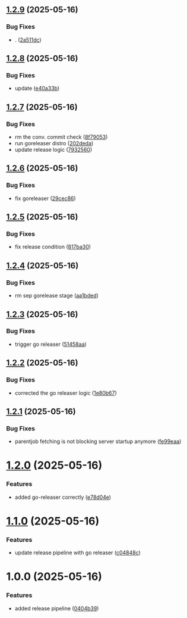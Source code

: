 ## [1.2.9](https://github.com/MA-DOS/SlurmExporter/compare/v1.2.8...v1.2.9) (2025-05-16)


### Bug Fixes

* . ([2a511dc](https://github.com/MA-DOS/SlurmExporter/commit/2a511dc1b94d28e90f78eecd73867685316421a9))

## [1.2.8](https://github.com/MA-DOS/SlurmExporter/compare/v1.2.7...v1.2.8) (2025-05-16)


### Bug Fixes

* update ([e40a33b](https://github.com/MA-DOS/SlurmExporter/commit/e40a33bd452b754300515b4b688605a083678129))

## [1.2.7](https://github.com/MA-DOS/SlurmExporter/compare/v1.2.6...v1.2.7) (2025-05-16)


### Bug Fixes

* rm the conv. commit check ([8f79053](https://github.com/MA-DOS/SlurmExporter/commit/8f790533d7a0c7c13a43584473b6d4fcc1e4c5ce))
* run goreleaser distro ([202deda](https://github.com/MA-DOS/SlurmExporter/commit/202deda1431cde34384790ddc5bf3502c8233bed))
* update release logic ([7932560](https://github.com/MA-DOS/SlurmExporter/commit/7932560c2ed643065b19c8c77b627167758bbaa3))

## [1.2.6](https://github.com/MA-DOS/SlurmExporter/compare/v1.2.5...v1.2.6) (2025-05-16)


### Bug Fixes

* fix goreleaser ([29cec86](https://github.com/MA-DOS/SlurmExporter/commit/29cec8614ed072bddcc10e708e284f23f44bc667))

## [1.2.5](https://github.com/MA-DOS/SlurmExporter/compare/v1.2.4...v1.2.5) (2025-05-16)


### Bug Fixes

* fix release condition ([817ba30](https://github.com/MA-DOS/SlurmExporter/commit/817ba302abd4b5f7115a527f3c6377bb728cb4bc))

## [1.2.4](https://github.com/MA-DOS/SlurmExporter/compare/v1.2.3...v1.2.4) (2025-05-16)


### Bug Fixes

* rm sep gorelease stage ([aa1bded](https://github.com/MA-DOS/SlurmExporter/commit/aa1bdedd6d4d19f62f7904a1e9dcbf919ecdb704))

## [1.2.3](https://github.com/MA-DOS/SlurmExporter/compare/v1.2.2...v1.2.3) (2025-05-16)


### Bug Fixes

* trigger go releaser ([51458aa](https://github.com/MA-DOS/SlurmExporter/commit/51458aa1c6e7d94dcf7056c662266d70448785bd))

## [1.2.2](https://github.com/MA-DOS/SlurmExporter/compare/v1.2.1...v1.2.2) (2025-05-16)


### Bug Fixes

* corrected the go releaser logic ([1e80b67](https://github.com/MA-DOS/SlurmExporter/commit/1e80b67eeaa0ae7050fde968101d31635cbd1b77))

## [1.2.1](https://github.com/MA-DOS/SlurmExporter/compare/v1.2.0...v1.2.1) (2025-05-16)


### Bug Fixes

* parentjob fetching is not blocking server startup anymore ([fe99eaa](https://github.com/MA-DOS/SlurmExporter/commit/fe99eaa30f9dd922a7eb163aa5e36d674356d619))

# [1.2.0](https://github.com/MA-DOS/SlurmExporter/compare/v1.1.0...v1.2.0) (2025-05-16)


### Features

* added go-releaser correctly ([e78d04e](https://github.com/MA-DOS/SlurmExporter/commit/e78d04e404e3567baeca5a905171e9eb54d13e3c))

# [1.1.0](https://github.com/MA-DOS/SlurmExporter/compare/v1.0.0...v1.1.0) (2025-05-16)


### Features

* update release pipeline with go releaser ([c04848c](https://github.com/MA-DOS/SlurmExporter/commit/c04848cc1cabd9aabf2c7b0178f6939fee7338be))

# 1.0.0 (2025-05-16)


### Features

* added release pipeline ([0404b39](https://github.com/MA-DOS/SlurmExporter/commit/0404b3917d26bf8e3b3feea4954a6dd6d5086b75))
